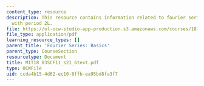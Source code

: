 ```yaml
---
content_type: resource
description: This resource contains information related to fourier series for functions
  with period 2L.
file: https://ol-ocw-studio-app-production.s3.amazonaws.com/courses/18-03sc-differential-equations-fall-2011/ccda4b154d62ec108ffbea95bd8fa3f7_MIT18_03SCF11_s21_6text.pdf
file_type: application/pdf
learning_resource_types: []
parent_title: 'Fourier Series: Basics'
parent_type: CourseSection
resourcetype: Document
title: MIT18_03SCF11_s21_6text.pdf
type: OCWFile
uid: ccda4b15-4d62-ec10-8ffb-ea95bd8fa3f7
---
```

